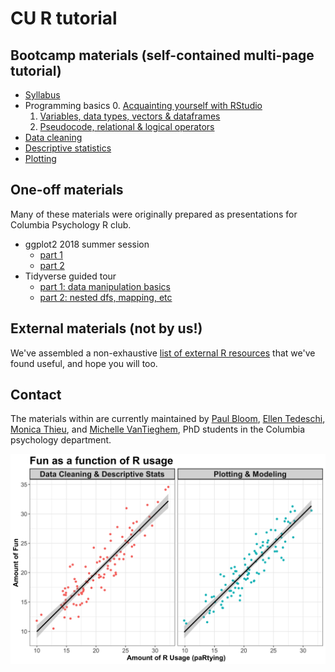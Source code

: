 # CU R tutorial

## Bootcamp materials (self-contained multi-page tutorial)

* [Syllabus](syllabus.html)
* Programming basics
    0. [Acquainting yourself with RStudio](1_programming/lessonPart0.html)
    1. [Variables, data types, vectors & dataframes](1_programming/lessonPart1.html)
    2. [Pseudocode, relational & logical operators](1_programming/lessonPart2.html)
* [Data cleaning](2_dataCleaning/DataCleaning_Code.html)
* [Descriptive statistics](3_descriptives/Descriptives_Code.html)
* [Plotting](4_plotting/1b_ggplot_live_coding_WITHCODE.html)

## One-off materials

Many of these materials were originally prepared as presentations for Columbia Psychology R club.

* ggplot2 2018 summer session
  + [part 1](extraTutorials/ggplotExtra/ggplot_summer2018_part1.html)
  + [part 2](extraTutorials/ggplotExtra/ggplot_summer2018_part2.html)
* Tidyverse guided tour
  + [part 1: data manipulation basics](extraTutorials/tidyverseGuide/tidyguide_1.html)
  + [part 2: nested dfs, mapping, etc](extraTutorials/tidyverseGuide/tidyguide_2.html)

## External materials (not by us!)

We've assembled a non-exhaustive [list of external R resources](extResources/useful_websites.html) that we've found useful, and hope you will too.

## Contact

The materials within are currently maintained by [Paul Bloom](https://github.com/pab2163), [Ellen Tedeschi](https://github.com/etedeschi), [Monica Thieu](https://github.com/monicathieu), and [Michelle VanTieghem](https://github.com/mvantieghem), PhD students in the Columbia psychology department. 


![plotting is fun!](websiteFiles/funplot.png)